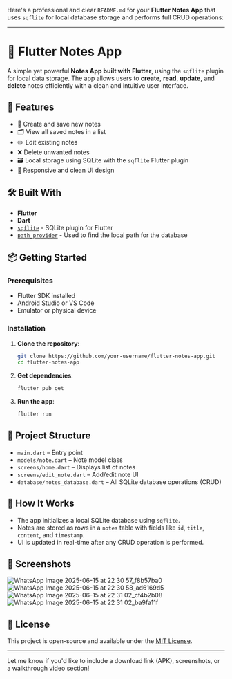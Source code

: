 Here's a professional and clear `README.md` for your **Flutter Notes App** that uses `sqflite` for local database storage and performs full CRUD operations:

---

# 📝 Flutter Notes App

A simple yet powerful **Notes App built with Flutter**, using the `sqflite` plugin for local data storage. The app allows users to **create**, **read**, **update**, and **delete** notes efficiently with a clean and intuitive user interface.

## 🚀 Features

* 📄 Create and save new notes
* 🗂️ View all saved notes in a list
* ✏️ Edit existing notes
* ❌ Delete unwanted notes
* 🗃️ Local storage using SQLite with the `sqflite` Flutter plugin
* 📱 Responsive and clean UI design

## 🛠️ Built With

* **Flutter**
* **Dart**
* [`sqflite`](https://pub.dev/packages/sqflite) - SQLite plugin for Flutter
* [`path_provider`](https://pub.dev/packages/path_provider) - Used to find the local path for the database

## 📦 Getting Started

### Prerequisites

* Flutter SDK installed
* Android Studio or VS Code
* Emulator or physical device

### Installation

1. **Clone the repository**:

   ```bash
   git clone https://github.com/your-username/flutter-notes-app.git
   cd flutter-notes-app
   ```

2. **Get dependencies**:

   ```bash
   flutter pub get
   ```

3. **Run the app**:

   ```bash
   flutter run
   ```

## 📁 Project Structure

* `main.dart` – Entry point
* `models/note.dart` – Note model class
* `screens/home.dart` – Displays list of notes
* `screens/edit_note.dart` – Add/edit note UI
* `database/notes_database.dart` – All SQLite database operations (CRUD)

## 🧠 How It Works

* The app initializes a local SQLite database using `sqflite`.
* Notes are stored as rows in a `notes` table with fields like `id`, `title`, `content`, and `timestamp`.
* UI is updated in real-time after any CRUD operation is performed.

## 📸 Screenshots

![WhatsApp Image 2025-06-15 at 22 30 57_f8b57ba0](https://github.com/user-attachments/assets/39076ad5-3c5b-4eb4-a1ae-3241c22b3cc4)
![WhatsApp Image 2025-06-15 at 22 30 58_ad6169d5](https://github.com/user-attachments/assets/d401c44a-7077-4544-a9d9-876e17ddf8c3)
![WhatsApp Image 2025-06-15 at 22 31 02_cf4b2b08](https://github.com/user-attachments/assets/3ec248af-dbf5-423b-8ce9-ec883c93917e)
![WhatsApp Image 2025-06-15 at 22 31 02_ba9fa11f](https://github.com/user-attachments/assets/f6fa8bef-c570-4bd5-876a-e485c4050b93)


## 📝 License

This project is open-source and available under the [MIT License](LICENSE).

---

Let me know if you'd like to include a download link (APK), screenshots, or a walkthrough video section!

